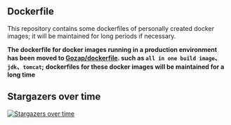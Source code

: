 ## Dockerfile

This repository contains some dockerfiles of personally created docker images;
it will be maintained for long periods if necessary.

**The dockerfile for docker images running in a production environment has been**
**moved to [Gozap/dockerfile](https://github.com/Gozap/dockerfile). such as `all in one build image`、`jdk`、`tomcat`;**
**dockerfiles for these docker images will be maintained for a long time**

## Stargazers over time

[![Stargazers over time](https://starcharts.herokuapp.com/mritd/dockerfile.svg)](https://starcharts.herokuapp.com/mritd/dockerfile)
